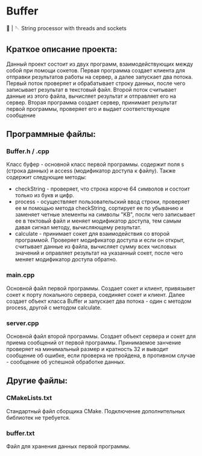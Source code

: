 # Buffer
🔌 | 🪡 String processor with threads and sockets

## Краткое описание проекта:

Данный проект состоит из двух программ, взаимодействующих между собой при помощи сокетов. Первая программа создает клиента для отправки результатов 
работы на сервер, а далее запускает два потока. Первый поток проверяет и обрабатывает строку данных, после чего записывает результат в текстовый файл.
Второй поток считывает данные из этого файла, вычисляет результат и отправляет его на сервер. Вторая программа создает сервер, принимает результат первой
программы, проверяет его и выдает соответствующее сообщение

## Программные файлы:

### Buffer.h / .cpp

Класс буфер - основной класс первой программы. содержит поля s (строка данных) и access (модификатор доступа к файлу). Также содержит следующие методы:
- checkString - проверяет, что строка короче 64 символов и состоит только из букв и цифр.
- process - осуществляет пользовательский ввод строки, проверяет ее м помощью метода checkString, сортирует ее по убыванию и заменяет четные элементы 
на символы "KB", послк чего записывает ее в тектовый файл и меняет модификатор доступа, тем самым давая сигнал методу, вычисляющему результат.
- calculate - принимает сокет для взаимодействия со второй программой. Проверяет модификатор доступа и если он открыт, считывает данные из файла,
вычисляет сумму всех числовых значений и оправляет результат на указанный сокет, после чего меняет модификатор доступа обратно.

### main.cpp

Основной файл первой программы. Создает сокет и клиент, привязывет сокет к порту локального сервера, соединяет сокет и клиент. Далее создает объект 
класса Buffer и запускает два потока - один с методом process, другой с методом calculate.

### server.cpp

Основной файл второй программы. Создает объект сервера и сокет для приема сообщений от первой программы. Принимаемое занчение проверяет на минимальный 
размер и кратность 32 и выводит сообщение об ошибке, если проверка не пройдена, в противном случае - сообщение об успешной обработке данных.

## Другие файлы:

### CMakeLists.txt

Стандартный файл сборщика CMake. Подключение дополнительных библиотек не требуется.

### buffer.txt

Файл для хранения данных первой программы.
